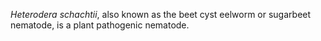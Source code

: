 <em>Heterodera&nbsp;schachtii</em>, also known as the beet cyst eelworm or sugarbeet nematode, is a plant pathogenic nematode.
